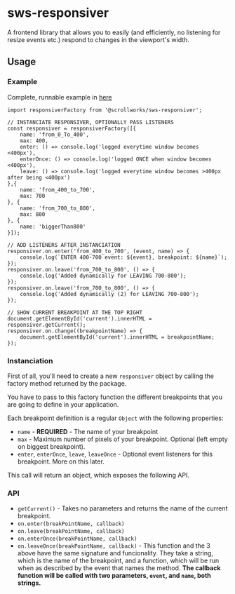 # sws-responsiver
A frontend library that allows you to easily (and efficiently, no listening for resize events etc.) respond to changes in the viewport's width.

## **Usage**

### **Example**

Complete, runnable example in [here](/example/index.ts)

```
import responsiverFactory from '@scrollworks/sws-responsiver';

// INSTANCIATE RESPONSIVER, OPTIONALLY PASS LISTENERS
const responsiver = responsiverFactory([{
    name: 'from_0_To_400',
    max: 400,
    enter: () => console.log('logged everytime window becomes <400px'),
    enterOnce: () => console.log('logged ONCE when window becomes <400px'),
    leave: () => console.log('logged everytime window becomes >400px after being <400px')
},{
    name: 'from_400_to_700',
    max: 700
}, {
    name: 'from_700_to_800',
    max: 800
}, {
    name: 'biggerThan800'
}]);

// ADD LISTENERS AFTER INSTANCIATION
responsiver.on.enter('from_400_to_700', (event, name) => {
    console.log(`ENTER 400-700 event: ${event}, breakpoint: ${name}`);
});
responsiver.on.leave('from_700_to_800', () => {
    console.log('Added dynamically for LEAVING 700-800');
});
responsiver.on.leave('from_700_to_800', () => {
    console.log('Added dynamically (2) for LEAVING 700-800');
});

// SHOW CURRENT BREAKPOINT AT THE TOP RIGHT
document.getElementById('current').innerHTML = responsiver.getCurrent();
responsiver.on.change((breakpointName) => {
    document.getElementById('current').innerHTML = breakpointName;
});
```

### **Instanciation**
First of all, you'll need to create a new `responsiver` object by calling the factory method returned by the package.

You have to pass to this factory function the different breakpoints that you are going to define in your application. 

Each breakpoint definition is a regular `Object` with the following properties:
- `name` - **REQUIRED** - The name of your breakpoint
- `max` - Maximum number of pixels of your breakpoint.  Optional (left empty on biggest breakpoint).
- `enter`, `enterOnce`, `leave`, `leaveOnce` - Optional event listeners for this breakpoint. More on this later.

This call will return an object, which exposes the following API.

### **API**

- `getCurrent()` - Takes no parameters and returns the name of the current breakpoint.
- `on.enter(breakPointName, callback)`
- `on.leave(breakPointName, callback)`
- `on.enterOnce(breakPointName, callback)`
- `on.leaveOnce(breakPointName, callback)` - This function and the 3 above have the same signature and funcionality.  They take a string, which is the name of the breakpoint, and a function, which will be run 
when as described by the event that names the method. 
**The callback function will be called with two parameters, `event`, and `name`, both strings.**
